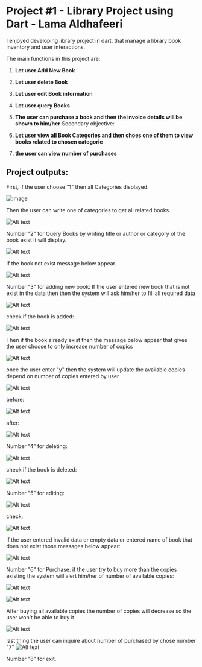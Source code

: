 # Project #1 - Library Project using Dart - Lama Aldhafeeri

I enjoyed developing library project in dart. that manage a library book inventory and user interactions.

The main functions in this project are:
1. **Let user Add New Book**
2. **Let user delete Book**
3. **Let user edit Book information**
4. **Let user query Books**
5. **The user can purchase a book and then the invoice details will be shown to him/her**
Secondary objective:
1. **Let user view all Book Categories and then choes one of them to view books related to chosen categorie**

2. **the user can view number of purchases**

## Project outputs:
First, if the user choose "1" then all Categories displayed.

![image](https://github.com/Lama-Aldhafeeri/Project-dart-1/assets/84765301/faca9f40-7d05-4219-8d6a-b0b40ae8026c)

Then the user can write one of categories to get all related books.

![Alt text](image-1.png)


Number "2" for Query Books by writing title or author or category of the book exist it will display.

![Alt text](image-2.png)

If the book not exist message below appear.

![Alt text](image-3.png)


Number "3" for adding new book:
If the user entered new book that is not exist in the data then then the system will ask him/her to fill all required data

![Alt text](image-8.png)

check if the book is added:

![Alt text](image-9.png)

Then if the book already exist then the message below appear that gives the user choose to only increase number of copics 

![Alt text](image-4.png)

once the user enter "y" then the system will update the available copies depend on number of copies entered by user

![Alt text](image-5.png) 

before: 

![Alt text](image-7.png)

after:

![Alt text](image-6.png)


Number "4" for deleting:

![Alt text](image-10.png)

check if the book is deleted:

![Alt text](image-11.png)


Number "5" for editing:

![Alt text](image-12.png)

check:

![Alt text](image-13.png)

if the user entered invalid data or empty data or entered name of book that does not exist those messages below appear:

![Alt text](image-14.png)


Number "6" for Purchase:
if the user try to buy more than the copies existing the system will alert him/her of number of available copies:

![Alt text](image-15.png)

![Alt text](image-16.png)

After buying all available copies the number of copies will decrease so the user won't be able to buy it

![Alt text](image-17.png)


last thing the user can inquire about number of purchased by chose number "7"
![Alt text](image-18.png)

Number "8" for exit.

